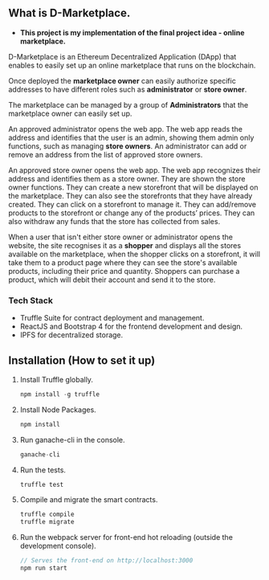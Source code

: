 ## What is D-Marketplace.

* __This project is my implementation of the final project idea - online marketplace.__

D-Marketplace is an Ethereum Decentralized Application (DApp) that enables to easily set up an online marketplace that runs on the blockchain.

Once deployed the **marketplace owner** can easily authorize specific addresses to have different roles such as **administrator** or **store owner**.

The marketplace can be managed by a group of **Administrators** that the marketplace owner can easily set up.

An approved administrator opens the web app. The web app reads the address and identifies that the user is an admin, showing them admin only functions, such as managing **store owners**. An administrator can add or remove an address from the list of approved store owners.

An approved store owner opens the web app. The web app recognizes their address and identifies them as a store owner. They are shown the store owner functions. They can create a new storefront that will be displayed on the marketplace. They can also see the storefronts that they have already created. They can click on a storefront to manage it. They can add/remove products to the storefront or change any of the products’ prices. They can also withdraw any funds that the store has collected from sales.

When a user that isn't either store owner or administrator opens the website, the site recognises it as a **shopper** and displays all the stores available on the marketplace, when the shopper clicks on a storefront, it will take them to a product page where they can see the store's available products, including their price and quantity. Shoppers can purchase a product, which will debit their account and send it to the store.

### Tech Stack

 - Truffle Suite for contract deployment and management.
 - ReactJS and Bootstrap 4 for the frontend development and design. 
 - IPFS for decentralized storage.


## Installation (How to set it up)

1. Install Truffle globally.
    ```javascript
    npm install -g truffle
    ```

2. Install Node Packages.
    ```javascript
    npm install
    ```
    
3. Run ganache-cli in the console.
    ```javascript
    ganache-cli
    ```

4. Run the tests.
    ```javascript
    truffle test
    ```

5. Compile and migrate the smart contracts.
    ```javascript
    truffle compile
    truffle migrate
    ```

6. Run the webpack server for front-end hot reloading (outside the development console).
    ```javascript
    // Serves the front-end on http://localhost:3000
    npm run start
    ```
